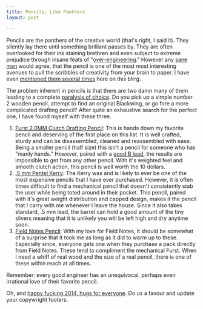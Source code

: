 ```yaml
---
title: Pencils, Like Panthers
layout: post

---
```


Pencils are the panthers of the creative world (that's right, I said it). They silently lay there until something brilliant passes by. They are often overlooked for their ink staining brethren and even subject to extreme prejudice through insane feats of "[over-engineering][1]." However any [sane man][2] would agree, that the pencil is one of the most most interesting avenues to pull the scribbles of creativity from your brain to paper. I have even [mentioned them several times][3] here on this blrrg.

The problem inherent in pencils is that there are two damn many of them leading to a complete [paralysis of choice][4]. Do you pick up a simple number 2 wooden pencil, attempt to find an original Blackwing, or go fore a more complicated drafting pencil? After quite an exhaustive search for the perfect one, I have found myself with these three.

1. [Furst 2.0MM Clutch Drafting Pencil][5]: This is hands down my favorite pencil and deserving of the first place on this list. It is well crafted, sturdy and can be disassembled, cleaned and reassembled with ease. Being a smaller pencil (half size) this isn't a pencil for someone who has "manly hands." However, paired with a [good B lead][8], the results are impossible to get from any other pencil. With it's weighted feel and smooth clutch action, this pencil is well worth the 10 dollars.
2. [.5 mm Pentel Kerry][6]: The Kerry was and is likely to ever be one of the most expensive pencils that I have ever purchased. However, it is often times difficult to find a mechanical pencil that doesn't consistently stab the user while being toted around in their pocket. This pencil, paired with it's great weight distribution and capped design, makes it the pencil that I carry with me whenever I leave the house. Since it also takes standard, .5 mm lead, the barrel can hold a good amount of the tiny slivers meaning that it is unlikely you will be left high and dry anytime soon.
3. [Field Notes Pencil][7]: With my love for Field Notes, it should be  somewhat of a surprise that it took me as long as it did to warm up to these. Especially since, everyone gets one when they purchase a pack directly from Field Notes. These tend to compliment the mechanical Furst. When I need a whiff of real wood and the size of a real pencil, there is one of these within reach at all times.

Remember: every good engineer has an unequivocal, perhaps even irrational love of their favorite pencil.

Oh, and [happy fucking 2014, hugs for everyone][9]. Do us a favour and update your copywright footers.

[1]: http://www.pencilrevolution.com/2005/12/russian-space-pen/
[2]: https://en.wikipedia.org/wiki/Walter_White_(Breaking_Bad)
[3]: http://cloudbacon.com/2012/08/29/A-Programmers-Journal
[4]: http://www.jetpens.com/Pencils/ct/1319
[5]: http://projectno8.com/objects-stationery-pencil-silver/dp/6487
[6]: http://www.pentel.com/store/sharp-kerry-mechanical-pencil
[7]: http://fieldnotesbrand.com/shop/
[8]: http://www.jetpens.com/Uni-Lead-Holder-Refill-2-mm-B-Pack-of-6/pd/1577
[9]: https://gimmebar.com/view/528bbed3aac422ce02000015/big
